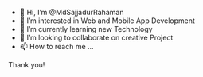 - 👋 Hi, I’m @MdSajjadurRahaman
- 👀 I’m interested in Web and Mobile App Development
- 🌱 I’m currently learning new Technology 
- 💞️ I’m looking to collaborate on creative Project
- 📫 How to reach me ...

Thank you!

<!---
MdSajjadurRahaman/MdSajjadurRahaman is a ✨ special ✨ repository because its `README.md` (this file) appears on your GitHub profile.
You can click the Preview link to take a look at your changes.
--->
